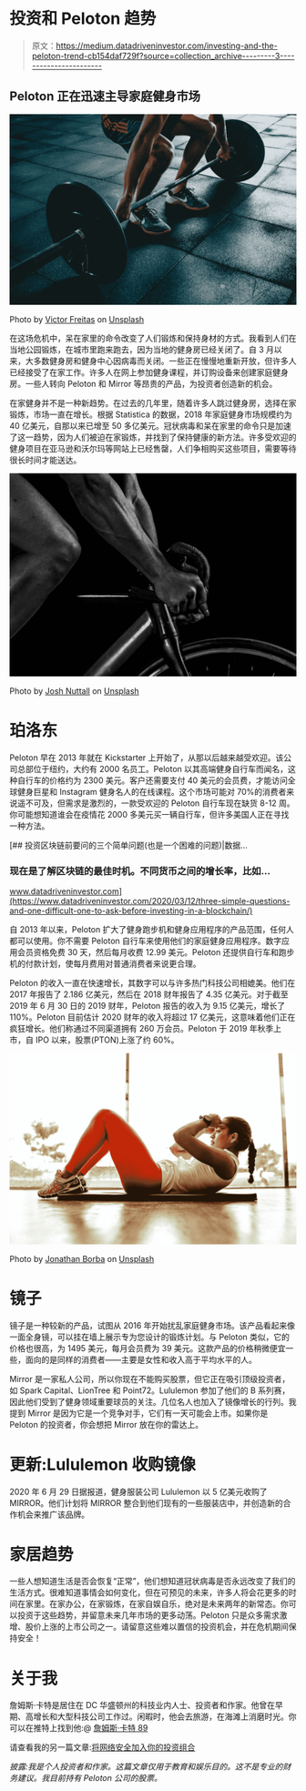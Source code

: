 # 投资和 Peloton 趋势

> 原文：<https://medium.datadriveninvestor.com/investing-and-the-peloton-trend-cb154daf729f?source=collection_archive---------3----------------------->

## Peloton 正在迅速主导家庭健身市场

![](img/fa2c350790d811f8453a886482feb5be.png)

Photo by [Victor Freitas](https://unsplash.com/@victorfreitas?utm_source=medium&utm_medium=referral) on [Unsplash](https://unsplash.com?utm_source=medium&utm_medium=referral)

在这场危机中，呆在家里的命令改变了人们锻炼和保持身材的方式。我看到人们在当地公园锻炼，在城市里跑来跑去，因为当地的健身房已经关闭了。自 3 月以来，大多数健身房和健身中心因病毒而关闭。一些正在慢慢地重新开放，但许多人已经接受了在家工作。许多人在网上参加健身课程，并订购设备来创建家庭健身房。一些人转向 Peloton 和 Mirror 等昂贵的产品，为投资者创造新的机会。

在家健身并不是一种新趋势。在过去的几年里，随着许多人跳过健身房，选择在家锻炼，市场一直在增长。根据 Statistica 的数据，2018 年家庭健身市场规模约为 40 亿美元，自那以来已增至 50 多亿美元。冠状病毒和呆在家里的命令只是加速了这一趋势，因为人们被迫在家锻炼，并找到了保持健康的新方法。许多受欢迎的健身项目在亚马逊和沃尔玛等网站上已经售罄，人们争相购买这些项目，需要等待很长时间才能送达。

![](img/008dd38037881f80b4d7d35d1075c7a1.png)

Photo by [Josh Nuttall](https://unsplash.com/@jjnuttall?utm_source=medium&utm_medium=referral) on [Unsplash](https://unsplash.com?utm_source=medium&utm_medium=referral)

# 珀洛东

Peloton 早在 2013 年就在 Kickstarter 上开始了，从那以后越来越受欢迎。该公司总部位于纽约，大约有 2000 名员工。Peloton 以其高端健身自行车而闻名，这种自行车的价格约为 2300 美元。客户还需要支付 40 美元的会员费，才能访问全球健身巨星和 Instagram 健身名人的在线课程。这个市场可能对 70%的消费者来说遥不可及，但需求是激烈的，一款受欢迎的 Peloton 自行车现在缺货 8-12 周。你可能想知道谁会在疫情花 2000 多美元买一辆自行车，但许多美国人正在寻找一种方法。

[](https://www.datadriveninvestor.com/2020/03/12/three-simple-questions-and-one-difficult-one-to-ask-before-investing-in-a-blockchain/) [## 投资区块链前要问的三个简单问题(也是一个困难的问题)|数据…

### 现在是了解区块链的最佳时机。不同货币之间的增长率，比如…

www.datadriveninvestor.com](https://www.datadriveninvestor.com/2020/03/12/three-simple-questions-and-one-difficult-one-to-ask-before-investing-in-a-blockchain/) 

自 2013 年以来，Peloton 扩大了健身跑步机和健身应用程序的产品范围，任何人都可以使用。你不需要 Peloton 自行车来使用他们的家庭健身应用程序。数字应用会员资格免费 30 天，然后每月收费 12.99 美元。Peloton 还提供自行车和跑步机的付款计划，使每月费用对普通消费者来说更合理。

Peloton 的收入一直在快速增长，其数字可以与许多热门科技公司相媲美。他们在 2017 年报告了 2.186 亿美元，然后在 2018 财年报告了 4.35 亿美元。对于截至 2019 年 6 月 30 日的 2019 财年，Peloton 报告的收入为 9.15 亿美元，增长了 110%。Peloton 目前估计 2020 财年的收入将超过 17 亿美元，这意味着他们正在疯狂增长。他们称通过不同渠道拥有 260 万会员。Peloton 于 2019 年秋季上市，自 IPO 以来，股票(PTON)上涨了约 60%。

![](img/0936cdbca98da0168df6f81b8b9fb698.png)

Photo by [Jonathan Borba](https://unsplash.com/@jonathanborba?utm_source=medium&utm_medium=referral) on [Unsplash](https://unsplash.com?utm_source=medium&utm_medium=referral)

# 镜子

镜子是一种较新的产品，试图从 2016 年开始扰乱家庭健身市场。该产品看起来像一面全身镜，可以挂在墙上展示专为您设计的锻炼计划。与 Peloton 类似，它的价格也很高，为 1495 美元，每月会员费为 39 美元。这款产品的价格稍微便宜一些，面向的是同样的消费者——主要是女性和收入高于平均水平的人。

Mirror 是一家私人公司，所以你现在不能购买股票，但它正在吸引顶级投资者，如 Spark Capital、LionTree 和 Point72。Lululemon 参加了他们的 B 系列赛，因此他们受到了健身领域重要球员的关注。几位名人也加入了镜像增长的行列。我提到 Mirror 是因为它是一个竞争对手，它们有一天可能会上市。如果你是 Peloton 的投资者，你会想把 Mirror 放在你的雷达上。

# 更新:Lululemon 收购镜像

2020 年 6 月 29 日据报道，健身服装公司 Lululemon 以 5 亿美元收购了 MIRROR。他们计划将 MIRROR 整合到他们现有的一些服装店中，并创造新的合作机会来推广该品牌。

# 家居趋势

一些人想知道生活是否会恢复“正常”，他们想知道冠状病毒是否永远改变了我们的生活方式。很难知道事情会如何变化，但在可预见的未来，许多人将会花更多的时间在家里。在家办公，在家锻炼，在家自娱自乐，绝对是未来两年的新常态。你可以投资于这些趋势，并留意未来几年市场的更多动荡。Peloton 只是众多需求激增、股价上涨的上市公司之一。请留意这些难以置信的投资机会，并在危机期间保持安全！

# 关于我

詹姆斯·卡特是居住在 DC 华盛顿州的科技业内人士、投资者和作家。他曾在早期、高增长和大型科技公司工作过。闲暇时，他会去旅游，在海滩上消磨时光。你可以在推特上找到他:@ [詹姆斯·卡特 89](https://twitter.com/james_carter89)

请查看我的另一篇文章:[将网络安全加入你的投资组合](https://medium.com/datadriveninvestor/adding-cyber-security-to-your-portfolio-e981383985d8)

*披露:我是个人投资者和作家。这篇文章仅用于教育和娱乐目的。这不是专业的财务建议。我目前持有 Peloton 公司的股票。*